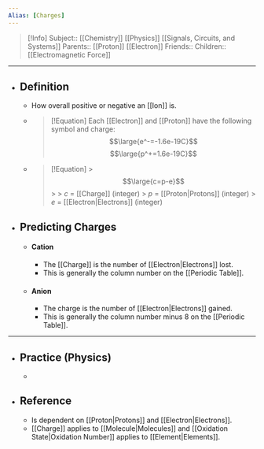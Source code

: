 ```yaml
---
Alias: [Charges]
---
```

> [!Info]
> Subject:: [[Chemistry]] [[Physics]] [[Signals, Circuits, and Systems]]
> Parents:: [[Proton]] [[Electron]]
> Friends:: 
> Children:: [[Electromagnetic Force]]
---
- ## Definition
	- How overall positive or negative an [[Ion]] is.
	- > [!Equation]
	  > Each [[Electron]] and [[Proton]] have the following symbol and charge:
	  > $$\large{e^-=-1.6e-19C}$$
	  > $$\large{p^+=1.6e-19C}$$
	- > [!Equation]
		  > $$\large{c=p-e}$$
		  > 
		  > $c$ = [[Charge]] (integer)
		  > $p$ = [[Proton|Protons]] (integer)
		  > $e$ = [[Electron|Electrons]] (integer)
- ## Predicting Charges
	- #### Cation
		- The [[Charge]] is the number of [[Electron|Electrons]] lost.
		- This is generally the column number on the [[Periodic Table]].
	- #### Anion
		- The charge is the number of [[Electron|Electrons]] gained.
		- This is generally the column number minus 8 on the [[Periodic Table]].
---
- ## Practice (Physics)
	- 
- ## Reference
	- Is dependent on [[Proton|Protons]] and [[Electron|Electrons]].
	- [[Charge]] applies to [[Molecule|Molecules]] and [[Oxidation State|Oxidation Number]] applies to [[Element|Elements]].